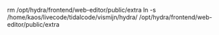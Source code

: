 rm /opt/hydra/frontend/web-editor/public/extra
ln -s /home/kaos/livecode/tidalcode/vismijn/hydra/ /opt/hydra/frontend/web-editor/public/extra